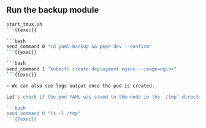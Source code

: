 ## Run the backup module

```bash
start_tmux.sh 
```{{exec}}

```bash
send_command 0 "cd yaml-backup && pepr dev --confirm"
```{{exec}}

```bash
send_command 1 "kubectl create deployment nginx --image=nginx"
```{{exec}}

> We can also see logs output once the pod is created.

Let's check if the pod YAML was saved to the node in the `/tmp` directory:

```bash
send_command 0 "ls -l /tmp"
```{{exec}}


